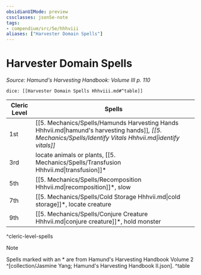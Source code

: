 ```yaml
---
obsidianUIMode: preview
cssclasses: json5e-note
tags:
- compendium/src/5e/hhhviii
aliases: ["Harvester Domain Spells"]
---
```

# Harvester Domain Spells
*Source: Hamund's Harvesting Handbook: Volume III p. 110* 

`dice: [[Harvester Domain Spells Hhhviii.md#^table]]`

| Cleric Level | Spells |
|--------------|--------|
| 1st | [[5. Mechanics/Spells/Hamunds Harvesting Hands Hhhvii.md\|hamund's harvesting hands]]*, [[5. Mechanics/Spells/Identify Vitals Hhhvii.md\|identify vitals]]* |
| 3rd | locate animals or plants, [[5. Mechanics/Spells/Transfusion Hhhvii.md\|transfusion]]* |
| 5th | [[5. Mechanics/Spells/Recomposition Hhhvii.md\|recomposition]]*, slow |
| 7th | [[5. Mechanics/Spells/Cold Storage Hhhvii.md\|cold storage]]*, locate creature |
| 9th | [[5. Mechanics/Spells/Conjure Creature Hhhvii.md\|conjure creature]]*, hold monster |
^cleric-level-spells

> [!note]
> Spells marked with an * are from Hamund's Harvesting Handbook Volume 2 ^[collection/Jasmine Yang; Hamund's Harvesting Handbook II.json].
^table